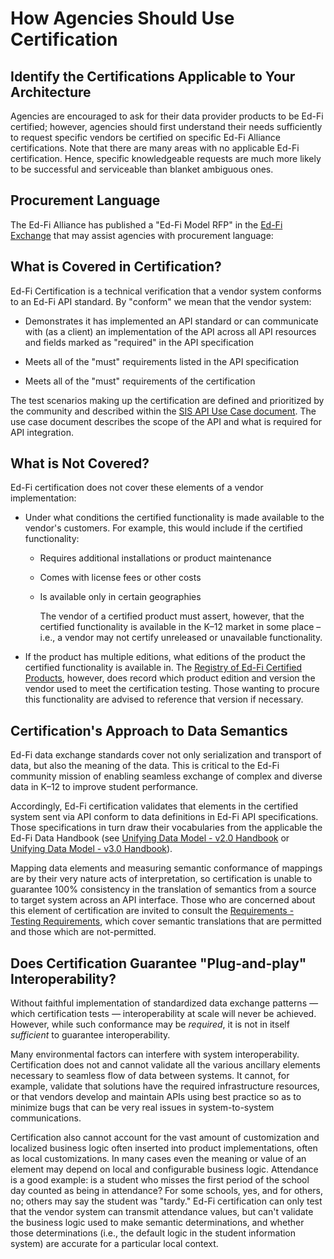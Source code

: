 # How Agencies Should Use Certification

## Identify the Certifications Applicable to Your Architecture

Agencies are encouraged to ask for their data provider products to be Ed-Fi
certified; however, agencies should first understand their needs sufficiently to
request specific vendors be certified on specific Ed-Fi Alliance certifications.
Note that there are many areas with no applicable Ed-Fi certification. Hence,
specific knowledgeable requests are much more likely to be successful and
serviceable than blanket ambiguous ones.

## Procurement Language

The Ed-Fi Alliance has published a "Ed-Fi Model RFP" in the [Ed-Fi
Exchange](https://exchange.ed-fi.org/) that may assist agencies with procurement
language:

## What is Covered in Certification?

Ed-Fi Certification is a technical verification that a vendor system conforms to
an Ed-Fi API standard. By "conform" we mean that the vendor system:

- Demonstrates it has implemented an API standard or can communicate with (as
    a client) an implementation of the API across all API resources and fields
    marked as "required" in the API specification

- Meets all of the "must" requirements listed in the API specification

- Meets all of the "must" requirements of the certification

The test scenarios making up the certification are defined and prioritized by
the community and described within the [SIS API Use Case
document](https://edfi.atlassian.net/wiki/spaces/SG/pages/20612545/SIS+API+V3+Certification+Use+Cases).
The use case document describes the scope of the API and what is required for
API integration.  

## What is Not Covered?

Ed-Fi certification does not cover these elements of a vendor implementation:

- Under what conditions the certified functionality is made available to the
    vendor's customers. For example, this would include if the certified
    functionality:

  - Requires additional installations or product maintenance

  - Comes with license fees or other costs

  - Is available only in certain geographies

    The vendor of a certified product must assert, however, that the certified
    functionality is available in the K–12 market in some place – i.e., a vendor
    may not certify unreleased or unavailable functionality.

- If the product has multiple editions, what editions of the product the
    certified functionality is available in. The [Registry of Ed-Fi Certified
    Products](../ed-fi-certification/registry-of-ed-fi-certified-products.md), however,
    does record which product edition and version the vendor used to meet the
    certification testing. Those wanting to procure this functionality are
    advised to reference that version if necessary.

## Certification's Approach to Data Semantics

Ed-Fi data exchange standards cover not only serialization and transport of
data, but also the meaning of the data. This is critical to the Ed-Fi community
mission of enabling seamless exchange of complex and diverse data in K–12 to
improve student performance.

Accordingly, Ed-Fi certification validates that elements in the certified system
sent via API conform to data definitions in Ed-Fi API specifications. Those
specifications in turn draw their vocabularies from the applicable the Ed-Fi
Data Handbook (see [Unifying Data Model - v2.0
Handbook](https://edfi.atlassian.net/wiki/spaces/EFDS20/pages/24413770/Unifying+Data+Model+-+v2.0+Handbook)
or [Unifying Data Model - v3.0
Handbook](https://edfi.atlassian.net/wiki/spaces/EFDS30/pages/22911130/Unifying+Data+Model+-+v3.0+Handbook)).

Mapping data elements and measuring semantic conformance of mappings are by
their very nature acts of interpretation, so certification is unable to
guarantee 100% consistency in the translation of semantics from a source to
target system across an API interface. Those who are concerned about this
element of certification are invited to consult the [Requirements - Testing
Requirements](./2-certification-requirements-for-data-providers/requirements-testing-requirements.md),
which cover semantic translations that are permitted and those which are
not-permitted.

## Does Certification Guarantee "Plug-and-play" Interoperability?

Without faithful implementation of standardized data exchange patterns *—* which
certification tests *—* interoperability at scale will never be achieved.
However, while such conformance may be *required*, it is not in itself
*sufficient* to guarantee interoperability.

Many environmental factors can interfere with system interoperability.
Certification does not and cannot validate all the various ancillary elements
necessary to seamless flow of data between systems. It cannot, for example,
validate that solutions have the required infrastructure resources, or that
vendors develop and maintain APIs using best practice so as to minimize bugs
that can be very real issues in system-to-system communications.

Certification also cannot account for the vast amount of customization and
localized business logic often inserted into product implementations, often as
local customizations. In many cases even the meaning or value of an element may
depend on local and configurable business logic. Attendance is a good example:
is a student who misses the first period of the school day counted as being in
attendance? For some schools, yes, and for others, no; others may say the
student was "tardy." Ed-Fi certification can only test that the vendor system
can transmit attendance values, but can't validate the business logic used to
make semantic determinations, and whether those determinations (i.e., the
default logic in the student information system) are accurate for a particular
local context.
